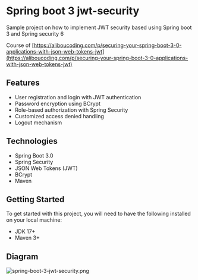 # Spring boot 3 jwt-security

Sample project on how to implement JWT security based using Spring boot 3 and Spring security 6

Course of [https://aliboucoding.com/p/securing-your-spring-boot-3-0-applications-with-json-web-tokens-jwt](https://aliboucoding.com/p/securing-your-spring-boot-3-0-applications-with-json-web-tokens-jwt)

## Features

- User registration and login with JWT authentication
- Password encryption using BCrypt
- Role-based authorization with Spring Security
- Customized access denied handling
- Logout mechanism

## Technologies

- Spring Boot 3.0
- Spring Security
- JSON Web Tokens (JWT)
- BCrypt
- Maven

## Getting Started

To get started with this project, you will need to have the following installed on your local machine:

- JDK 17+
- Maven 3+

## Diagram
![spring-boot-3-jwt-security.png](C:\Users\tabitha\Documents\GitHub\spring-boot-3-jwt-security\spring-boot-3-jwt-security.png)